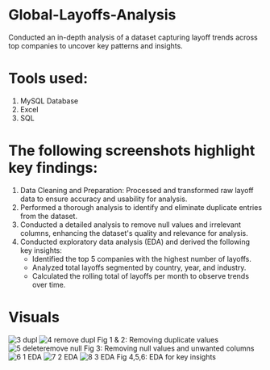 # Global-Layoffs-Analysis
Conducted an in-depth analysis of a dataset capturing layoff trends across top companies to uncover key patterns and insights.

# Tools used: 
1. MySQL Database
2. Excel
3. SQL

# The following screenshots highlight key findings:
1. Data Cleaning and Preparation: Processed and transformed raw layoff data to ensure accuracy and usability for analysis.
2. Performed a thorough analysis to identify and eliminate duplicate entries from the dataset.
3. Conducted a detailed analysis to remove null values and irrelevant columns, enhancing the dataset's quality and relevance for analysis.
4. Conducted exploratory data analysis (EDA) and derived the following key insights:
   * Identified the top 5 companies with the highest number of layoffs.
   *  Analyzed total layoffs segmented by country, year, and industry.
   *  Calculated the rolling total of layoffs per month to observe trends over time.

# Visuals


![3 dupl](https://github.com/user-attachments/assets/e92f9ecf-4e45-4c70-9b67-f1fe44753ed0)
![4 remove dupl](https://github.com/user-attachments/assets/6e59031d-1da6-4d4f-95a8-d884d9d193f9)
                          Fig 1 & 2: Removing duplicate values
![5 deleteremove null](https://github.com/user-attachments/assets/8546dde6-2088-4bb0-879a-74deb22b0abc)
                         Fig 3: Removing null values and unwanted columns
![6 1 EDA](https://github.com/user-attachments/assets/ac8e5709-1b06-4501-a0a3-a79e223b3f7e)
![7 2 EDA](https://github.com/user-attachments/assets/66cf3be1-07e9-4b71-ae08-bb6f974d20c4)
![8 3 EDA](https://github.com/user-attachments/assets/c6478610-e7f7-4d05-9702-ea093f710331)
                         Fig 4,5,6: EDA for key insights
